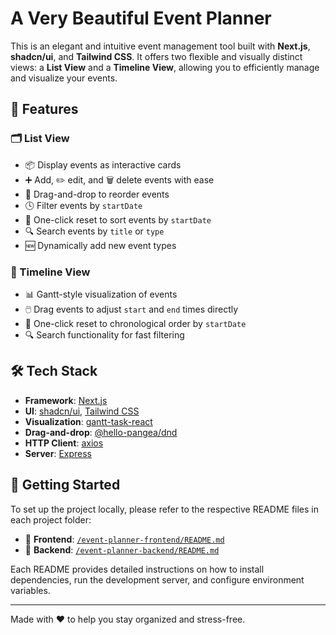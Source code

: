 # A Very Beautiful Event Planner

This is an elegant and intuitive event management tool built with **Next.js**, **shadcn/ui**, and **Tailwind CSS**. It offers two flexible and visually distinct views: a **List View** and a **Timeline View**, allowing you to efficiently manage and visualize your events.

## 🌟 Features

### 🗂️ List View
- 📦 Display events as interactive cards
- ➕ Add, ✏️ edit, and 🗑️ delete events with ease
- 🔀 Drag-and-drop to reorder events
- 🕓 Filter events by `startDate`
- 🔁 One-click reset to sort events by `startDate`
- 🔍 Search events by `title` or `type`
- 🆕 Dynamically add new event types

### 📅 Timeline View
- 📊 Gantt-style visualization of events
- 🖱️ Drag events to adjust `start` and `end` times directly
- 🔁 One-click reset to chronological order by `startDate`
- 🔍 Search functionality for fast filtering

## 🛠️ Tech Stack
- **Framework**: [Next.js](https://nextjs.org/)
- **UI**: [shadcn/ui](https://ui.shadcn.com/), [Tailwind CSS](https://tailwindcss.com/)
- **Visualization**: [gantt-task-react](https://github.com/MaTeMaTuK/gantt-task-react)
- **Drag-and-drop**: [@hello-pangea/dnd](https://github.com/hello-pangea/dnd)
- **HTTP Client**: [axios](https://axios-http.com/)
- **Server**: [Express](https://expressjs.com/)

## 🚀 Getting Started

To set up the project locally, please refer to the respective README files in each project folder:

- 📁 **Frontend**: [`/event-planner-frontend/README.md`](./event-planner-frontend/README.md)
- 📁 **Backend**: [`/event-planner-backend/README.md`](./event-planner-backend/README.md)

Each README provides detailed instructions on how to install dependencies, run the development server, and configure environment variables.

---

Made with ❤️ to help you stay organized and stress-free.